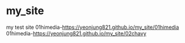 # my_site
my test site
01himedia-https://yeonjung821.github.io/my_site/01himedia
01himedia-https://yeonjung821.github.io/my_site/02chavy
